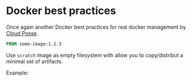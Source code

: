 # Docker best practices

Once again another Docker best practices for real docker management by [Cloud Posse](https://docs.cloudposse.com/tools/docker/best-practices/).

```dockerfile
FROM some-image:1.2.3

```

Use `scratch` image as empty filesystem with allow you to copy/distribut a minimal set of artifacts.

Example:
